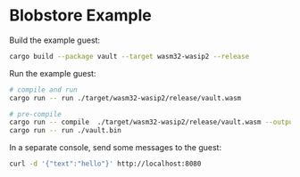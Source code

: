 # Blobstore Example

Build the example guest:

```bash
cargo build --package vault --target wasm32-wasip2 --release
```

Run the example guest:

```bash
# compile and run
cargo run -- run ./target/wasm32-wasip2/release/vault.wasm

# pre-compile
cargo run -- compile  ./target/wasm32-wasip2/release/vault.wasm --output ./vault.bin
cargo run -- run ./vault.bin
```

In a separate console, send some messages to the guest:

```bash
curl -d '{"text":"hello"}' http://localhost:8080
```
